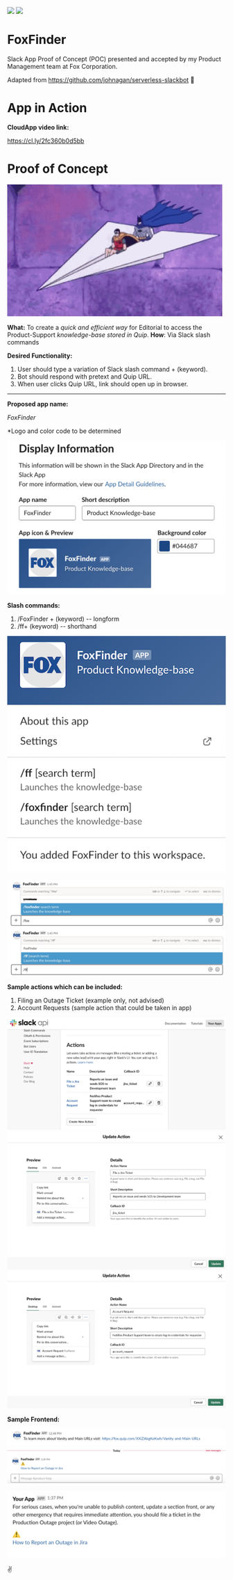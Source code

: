 ![](https://camo.githubusercontent.com/547c6da94c16fedb1aa60c9efda858282e22834f/687474703a2f2f7075626c69632e7365727665726c6573732e636f6d2f6261646765732f76332e737667) ![](https://camo.githubusercontent.com/d59450139b6d354f15a2252a47b457bb2cc43828/68747470733a2f2f696d672e736869656c64732e696f2f6e706d2f6c2f7365727665726c6573732e737667)

# FoxFinder 
Slack App Proof of Concept (POC) presented and accepted by my Product Management team at Fox Corporation.

Adapted from https://github.com/johnagan/serverless-slackbot 📣


# App in Action

**CloudApp video link:**

https://cl.ly/2fc360b0d5bb


# Proof of Concept
![](screengrab_a.gif)

**What:** To create a *quick and efficient way* for Editorial to access the Product-Support *knowledge-base stored in Quip*. 
**How**: Via Slack slash commands

**Desired Functionality:**

1. User should type a variation of Slack slash command + (keyword).
2. Bot should respond with pretext and Quip URL. 
3. When user clicks Quip URL, link should open up in browser.

___

**Proposed app name:**

*FoxFinder*

*Logo and color code to be determined

![](screengrab_b.png)


**Slash commands:**

1. /FoxFinder + (keyword) -- longform
2. /ff+ (keyword) -- shorthand

![](screengrab_c.png)

![](screengrab_d.png)
![](screengrab_e.png)


**Sample actions which can be included:**

1. Filing an Outage Ticket (example only, not advised)
2. Account Requests (sample action that could be taken in app)

![](screengrab_f.png)
![](screengrab_g.png)
![](screengrab_h.png)

**Sample Frontend:**

![](screengrab_i.png)
![](screengrab_j.png)

![](screengrab_k.png)


✌️





